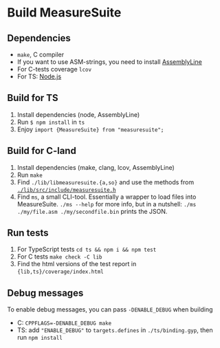 # Build MeasureSuite

## Dependencies
- `make`, C compiler
- If you want to use ASM-strings, you need to install [AssemblyLine](https://github.com/0xADE1A1DE/AssemblyLine)
- For C-tests coverage `lcov` 
- For TS: [Node.js](https://nodejs.org/en/)

## Build for TS

1. Install dependencies (node, AssemblyLine)
1. Run `$ npm install` in `ts`
1. Enjoy `import {MeasureSuite} from "measuresuite";`

## Build for C-land

1. Install dependencies (make, clang, lcov, AssemblyLine)
1. Run `make`
1. Find `./lib/libmeasuresuite.{a,so}` and use the methods from [`./lib/src/include/measuresuite.h`](./lib/src/include/measuresuite.h)
1. Find `ms`, a small CLI-tool. Essentially a wrapper to load files into MeasureSuite. `./ms --help` for more info, but in a nutshell: `./ms ./my/file.asm ./my/secondfile.bin` prints the JSON.

## Run tests

1. For TypeScript tests `cd ts && npm i && npm test`
1. For C tests `make check -C lib`
1. Find the html versions of the test report in `{lib,ts}/coverage/index.html`

## Debug messages

To enable debug messages, you can pass `-DENABLE_DEBUG` when building
- C: `CPPFLAGS=-DENABLE_DEBUG make`
- TS: add `"ENABLE_DEBUG"` to `targets.defines` in `./ts/binding.gyp`, then run `npm install`
